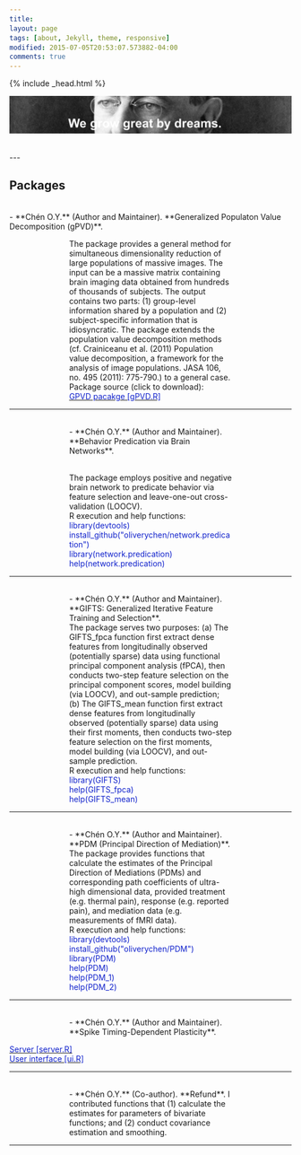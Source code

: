 ```yaml
---
title:
layout: page
tags: [about, Jekyll, theme, responsive]
modified: 2015-07-05T20:53:07.573882-04:00
comments: true
---
```

{% include _head.html %}

![x](/images/Wilson.jpg)

<br />
---
<script>
  (function(i,s,o,g,r,a,m){i['GoogleAnalyticsObject']=r;i[r]=i[r]||function(){
  (i[r].q=i[r].q||[]).push(arguments)},i[r].l=1*new Date();a=s.createElement(o),
  m=s.getElementsByTagName(o)[0];a.async=1;a.src=g;m.parentNode.insertBefore(a,m)
  })(window,document,'script','https://www.google-analytics.com/analytics.js','ga');

  ga('create', 'UA-64829092-1', 'auto');
  ga('send', 'pageview');

</script>


<style> .indented { padding-left: 80pt; padding-right: 80pt; } </style>



## Packages

<br />
- **Chén O.Y.** (Author and Maintainer). **Generalized Populaton Value Decomposition (gPVD)**. 

<p class="indented">
The package provides a general method for simultaneous dimensionality reduction of large populations of massive images. The input can be a massive matrix containing brain imaging data obtained from hundreds of thousands of subjects. The output contains two parts: (1) group-level information shared by a population and (2) subject-specific information that is idiosyncratic. The package extends the population value decomposition methods (cf. Crainiceanu et al. (2011) Population value decomposition, a framework for the analysis of image populations. JASA 106, no. 495 (2011): 775-790.) to a general case. 

<br />
Package source (click to download):

<br />
<a href="{{ site.baseurl }}/files/doc/gPVD.R"><font color="#1122CC">GPVD pacakge [gPVD.R]</font></a>

</p>

<hr>






<p class="indented">
<br />
- **Chén O.Y.** (Author and Maintainer). **Behavior Predication via Brain Networks**.

<p class="indented">
<br />
The package employs positive and negative brain network to predicate behavior via feature selection and leave-one-out cross-validation (LOOCV). 

<br />
R execution and help functions:

<font color="#1122CC">
library(devtools)
<br />
install_github("oliverychen/network.predication")
<br />
library(network.predication)
<br />
help(network.predication)
</font>
</p>

<hr>




<p class="indented">
<br />
- **Chén O.Y.** (Author and Maintainer). **GIFTS: Generalized Iterative Feature Training and Selection**.

<br />
The package serves two purposes: (a) The GIFTS_fpca function first extract dense features from longitudinally observed (potentially sparse) data using functional principal component analysis (fPCA), then conducts two-step feature selection on the principal component scores, model building (via LOOCV), and out-sample prediction; (b) The GIFTS_mean function first extract dense features from longitudinally
observed (potentially sparse) data using their first moments, then conducts two-step feature selection on the first moments, model building (via LOOCV), and out-sample prediction.

<br />
R execution and help functions:

<font color="#1122CC">
library(GIFTS)
<br />
help(GIFTS_fpca)
<br />
help(GIFTS_mean)
</font>
</p>

<hr>






<p class="indented">
<br />
- **Chén O.Y.** (Author and Maintainer). **PDM (Principal Direction of Mediation)**. 

<br />
The package provides functions that calculate the estimates of the Principal Direction of Mediations (PDMs) and corresponding path coefficients of ultra-high dimensional data, provided treatment (e.g. thermal pain), response (e.g. reported pain), and mediation data (e.g. measurements of fMRI data).

<br />
R execution and help functions:

<font color="#1122CC">
library(devtools)
<br />
install_github("oliverychen/PDM")
<br />
library(PDM)
<br />
help(PDM)
<br />
help(PDM_1)
<br />
help(PDM_2)
</font>
</p>

<hr>



<p class="indented">
<br />
- **Chén O.Y.** (Author and Maintainer). **Spike Timing-Dependent Plasticity**. 

<font color="#1122CC">

<a href="{{ site.baseurl }}/files/doc/server.R"><font color="#1122CC">Server [server.R]</font></a>
<br />
<a href="{{ site.baseurl }}/files/doc/ui.R"><font color="#1122CC">User interface [ui.R]</font></a>
</font>
</p>

<hr>


<p class="indented">
<br />
- **Chén O.Y.** (Co-author). **Refund**. I contributed functions that (1) calculate the estimates for parameters of bivariate functions; and (2) conduct covariance estimation and smoothing.

<hr>

<!--
# High-dimensional Multivariate Mediation:

# the Principal Direction of Mediation

**Keywords** `Principal direction of mediation`, `Principal components analysis`, `fMRI`, `Mediation analysis`, `Structural equation models`, `High-dimensional data`.
<br />
<br />
<br />
Mediation analysis has become an important tool in the behavioral sciences for investigating
the role of intermediate variables that lie in the path between a randomized treatment
and an outcome variable.
<br />
<br />

![](/images/path.jpeg)
The three-variable path diagram used to represent the multivariate mediation framework. The variables corresponding to Z and Y are scalars, while the variable corresponding to M is an ultra-high dimensional vector.
<br />
<br />

<br />Little work has been done on mediation analysis when the intermediate variable (mediator) is a highdimensional vector. As a motivating example, consider a functional magnetic resonance imaging (fMRI) study of thermal pain where we are interested in determining which brain measurements (over 200,000 voxels) mediate the relationship between the application of a thermal stimulus and self-reported pain. To address the problem of high dimensional mediators in the context of linear SEMs, we propose a framework called the principal direction of mediation (PDM).
<br />
<br />
<br />

![x](/images/figure0.png)

<br />
Brain activity measured over 206,777 voxels after thermal stimulation. 
(Upper left) Two trials from the same subject receiving a stimulation of 48C overlayed on one another; (Upper right) Two trials from two different subjects both receiving a stimulation of 48C; (Lower left) Two trials from the same subject receiving stimulations of 42C (gray) and 48C (cyan); (Lower right) Two trials from two different subjects receiving stimulations of 42C (gray) and 48C (cyan). The cyan line in all four plots corresponds to the same trial for the same subject.
<br />
<br />

<br />
The principal direction of mediation (PDM) is philosophically similar to principal component analysis (PCA), but addresses a fundamentally different problem. The first PDM is the linear combination of the elements of a high-dimensional vector of potential mediators that maximizes the likelihood of the SEM. Like PCA, subsequent directions can thereafter be found that maximizes the likelihood of the SEM conditional on being orthogonal to previous directions. We provide an estimation algorithm and prove some asymptotic properties of the obtained estimates. The efficacy of the approach is illustrated through simulations and an application to data from an fMRI study of thermal pain.

### The first Principal Direction of Mediation
<br />
![x](/images/map_1.jpg) 

<br />
Thresholded map corresponding to the first Principal Direction of Mediation (PDM). 

<br />
![x](/images/map_2.jpg) 

<br />
The same map using the top 5% most extreme values.

<br />
![x](/images/PDM1pos.jpg)

<br />
The maps are consistent with regions typically considered active in pain research; including cerebellum, ventral medial prefrontal cortex, dorsal posterior insula, and secondary somatosensory cortex.

<br />


# Longitudinal Functional Data Analysis

**Keywords** `Accelerometry`, `Bivariate smoothing`, `Covariance function`, `FACE`, `P-splines`.
<br />

<br />
Objective measurement of physical activity using wearable devices such as accelerometers provides detailed information on patterns and intensities of daily physical activity, which can be potential biomarkers of human aging. Accelerometers record quasi-continuous activity information for many days and for hundreds of individuals. For example, in the Baltimore Longitudinal Study on Aging, daily physical activity was recorded for about 300 adults during each visit for several days and each subject has two to four visits. An interesting problem that naturally arises is how to quantify daily physical activity patterns change with age, gender, body mass index, among other covariates. We propose a longitudinal functional data model where the parameters of interest are bivariate functions of time and age. To deal with the complex correlation structure in the data, we use a GEE-type approach for model estimation. For efficient parameters and covariance estimation, we introduce a two-step procedure

<br />
<br />
![y](/images/response.png) 
Physical activities for four subjects without noise, with moderate noise, and with large noise. The results are based upon mutually orthogonal bases. The black and cyan lines indicate two different within-subject trials.


<br />
![y](/images/intercept.png) 
Bivariate intercept estimation. From left to right: true, estimated (stage I), and estimated (stage II) bivariate intercept surfaces.

<br />
<br />
![x](/images/slope.png) 
Bivariate slope estimation. From left to right: true, estimated (stage I), and estimated (stage II) bivariate slope surfaces.

<br />
<br />
![y](/images/covariance.png) 
Heatmaps for the estimated, smoothed, and true bivariate between and within covariances.

<br />
<br />
<br />

# Penalised Iterative Sparse Partial Correlation Estimation (Π-SPaCE) - with whole-brain graph estimation

**Keywords** `Sparse partial correlation estimation`, `Graph estimation`, `Network study`, `fMRI`.
<br />
<br />

![x](/images/graph_estimation.png) 

<br />
Sparse matrix estimation is often used in network science including neuroscience, social network, and genomic study, where the networks are high-dimensional and sparse. Graph estimation is subsequently used to numerically and visually delineate the networks between different brain voxels, individuals, or genes. While there has been significant research on the topic in recent years, most existing methods require pre-selecting the non-zero support set of the correlation matrix, or entailing a time-consuming block-wise estimation fashion. To address the problem of ultra-highdimensional network estimation where little prior information is present, we propose a framework called the Penalized Iterative Sparse Partial Correlation Estimation (Π-SPaCE). This framework does not require prior information: it allows us to estimate the off-diagonal elements of the partial correlation matrix directly, and is faster than traditional methods in high-dimensional sparse matrix setting. We study this method using simulation and an application to whole-brain graph estimation using data from an fMRI study.
<br />
<br />
<br />


# Packages

I am the author and maintainer of the follows packages. 

#### Principal Direction of Mediation (PDM)
* `PDM`: The package provides functions that calculate the estimates of the Principal Direction of Mediations (PDMs) and corresponding path coefficients of ultra-high dimensional data, provided treatment (e.g. thermal pain), response (e.g. reported pain), and mediation data (e.g. measurements of fMRI data).

* [Go to repository](http://www.github.com/oliverychen/PDM/).

* To install in R:
<br />
install.package("devtools"")
<br />
library(devtools)
<br />
install_github("oliverychen/PDM")
<br />
library(PDM)
<br />
help(PDM)
<br />
help(PDM_1)
<br />
help(PDM_2)



<br />

-->